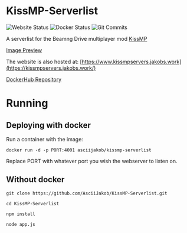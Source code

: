 # KissMP-Serverlist
![Website Status](https://img.shields.io/website?url=https%3A%2F%2Fkissmpservers.jakobs.work%2F) 
![Docker Status](https://img.shields.io/docker/cloud/build/asciijakob/kissmp-serverlist)
![Git Commits](https://img.shields.io/github/commit-activity/m/AsciiJakob/KissMP-Serverlist)


A serverlist for the Beamng Drive multiplayer mod [KissMP](https://github.com/TheHellBox/KISS-multiplayer)

[Image Preview](https://imgur.com/TD8Nevp)

The website is also hosted at: [https://www.kissmpservers.jakobs.work](https://kissmpservers.jakobs.work/)

[DockerHub Repository](https://hub.docker.com/r/asciijakob/kissmp-serverlist)

# Running

## Deploying with docker
Run a container with the image:

`docker run -d -p PORT:4001 asciijakob/kissmp-serverlist`

Replace PORT with whatever port you wish the webserver to listen on.

## Without docker
`git clone https://github.com/AsciiJakob/KissMP-Serverlist.git`

`cd KissMP-Serverlist`

`npm install`

`node app.js`
